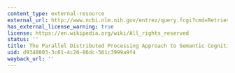 ```yaml
---
content_type: external-resource
external_url: http://www.ncbi.nlm.nih.gov/entrez/query.fcgi?cmd=Retrieve&db=PubMed&dopt=Citation&list_uids=12671647
has_external_license_warning: true
license: https://en.wikipedia.org/wiki/All_rights_reserved
status: ''
title: The Parallel Distributed Processing Approach to Semantic Cognition
uid: d9348803-3c61-4c20-86dc-561c3999a9f4
wayback_url: ''
---
```

